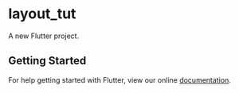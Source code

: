 # layout_tut

A new Flutter project.

## Getting Started

For help getting started with Flutter, view our online
[documentation](https://flutter.io/).

